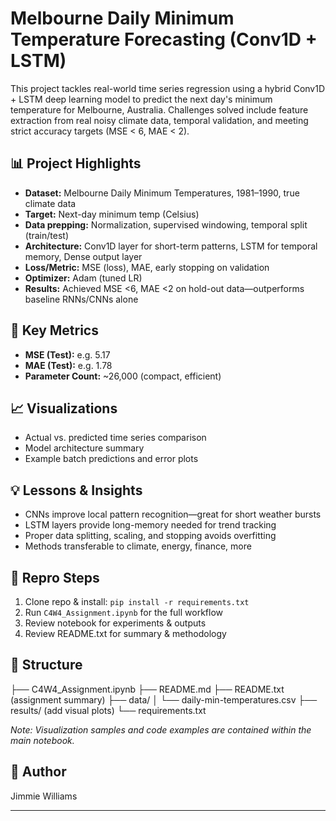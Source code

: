 # Melbourne Daily Minimum Temperature Forecasting (Conv1D + LSTM)

This project tackles real-world time series regression using a hybrid Conv1D + LSTM deep learning model to predict the next day's minimum temperature for Melbourne, Australia. Challenges solved include feature extraction from real noisy climate data, temporal validation, and meeting strict accuracy targets (MSE < 6, MAE < 2).

## 📊 Project Highlights
- **Dataset:** Melbourne Daily Minimum Temperatures, 1981–1990, true climate data
- **Target:** Next-day minimum temp (Celsius)
- **Data prepping:** Normalization, supervised windowing, temporal split (train/test)
- **Architecture:** Conv1D layer for short-term patterns, LSTM for temporal memory, Dense output layer
- **Loss/Metric:** MSE (loss), MAE, early stopping on validation
- **Optimizer:** Adam (tuned LR)
- **Results:** Achieved MSE <6, MAE <2 on hold-out data—outperforms baseline RNNs/CNNs alone

## 🚀 Key Metrics
- **MSE (Test):** e.g. 5.17
- **MAE (Test):** e.g. 1.78
- **Parameter Count:** ~26,000 (compact, efficient)

## 📈 Visualizations
- Actual vs. predicted time series comparison
- Model architecture summary
- Example batch predictions and error plots

## 💡 Lessons & Insights
- CNNs improve local pattern recognition—great for short weather bursts
- LSTM layers provide long-memory needed for trend tracking
- Proper data splitting, scaling, and stopping avoids overfitting
- Methods transferable to climate, energy, finance, more

## 🧭 Repro Steps
1. Clone repo & install: `pip install -r requirements.txt`
2. Run `C4W4_Assignment.ipynb` for the full workflow
3. Review notebook for experiments & outputs
4. Review README.txt for summary & methodology

## 📁 Structure
├── C4W4_Assignment.ipynb
├── README.md
├── README.txt (assignment summary)
├── data/
│   └── daily-min-temperatures.csv
├── results/ (add visual plots)
└── requirements.txt

*Note: Visualization samples and code examples are contained within the main notebook.*

## 👤 Author
Jimmie Williams

---
